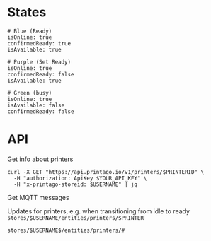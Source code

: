 # States

```
# Blue (Ready)
isOnline: true
confirmedReady: true
isAvailable: true

# Purple (Set Ready)
isOnline: true
confirmedReady: false
isAvailable: true

# Green (busy)
isOnline: true
isAvailable: false
confirmedReady: false
```

# API

Get info about printers
```
curl -X GET "https://api.printago.io/v1/printers/$PRINTERID" \
  -H "authorization: ApiKey $YOUR_API_KEY" \
  -H "x-printago-storeid: $USERNAME" | jq
  ```

Get MQTT messages

Updates for printers, e.g. when transitioning from idle to ready
`stores/$USERNAME/entities/printers/$PRINTER`

`stores/$USERNAME$/entities/printers/#`
